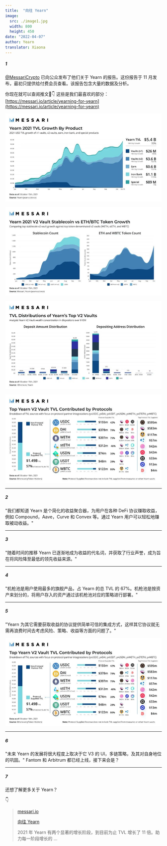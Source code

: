 ```yaml
---
title:  "向往 Yearn"
image:
  src: ./image1.jpg
  width: 800
  height: 450
date: "2022-04-07"
author: Yearn
translator: Xiaona
---
```


##### 1

[@MessariCrypto](https://twitter.com/MessariCrypto) 已向公众发布了他们关于 Yearn 的报告。这份报告于 11 月发布，最初只提供给付费会员查看。该报告包含大量的数据及分析。

你现在就可以查阅推文🧵👇 这些是我们最喜欢的部分：[https://messari.io/article/yearning-for-yearn](https://messari.io/article/yearning-for-yearn)

![](./image1.jpg?w=800&h=450)

![](./image2.jpg?w=800&h=450)

![](./image3.jpg?w=800&h=450)

![](./image4.jpg?w=800&h=450)

---

##### 2

"我们都知道 Yearn 是个简化的收益聚合器，为用户在各种 DeFi 协议赚取收益，例如 Compound，Aave，Curve 和 Convex 等。通过 Yearn 用户可以轻松地赚取被动收益。"

---

##### 3 

"随着时间的推移 Yearn 已逐渐地成为收益的代名词，并获取了行业声誉，成为旨在将风险降至最低的领先收益来源。"

---

##### 4 

"机枪池是用户使用最多的旗舰产品，占 Yearn 的总 TVL 的 67%。机枪池是按资产来划分的，将用户存入的资产通过该机枪池对应的策略进行部署。"

---

##### 5 

"Yearn 为其它需要获取收益的协议提供简单可信的集成方式，这样其它协议就无需再浪费时间去考虑风险、策略、收益等方面的问题了。"

![](./image4.jpg?w=800&h=450)

---

##### 6 

"未来 Yearn 的发展将很大程度上取决于它 V3 的 UI，多链策略，及其对自身地位的巩固。"
Fantom 和 Arbitrum 都已经上线，接下来会是？

---

##### 7
 还想了解更多关于 Yearn？
 
👇

> [messari.io](https://messari.io/article/yearning-for-yearn)
> 
> [向往 Yearn](https://messari.io/article/yearning-for-yearn)
>
> 2021 年 Yearn 有两个显著的增长阶段，到目前为止 TVL 增长了 11 倍。助力每一阶段增长的 ...

